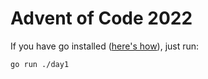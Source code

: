 # Advent of Code 2022

If you have go installed ([here's how](https://go.dev/doc/install)), just run:

```sh
go run ./day1
```
